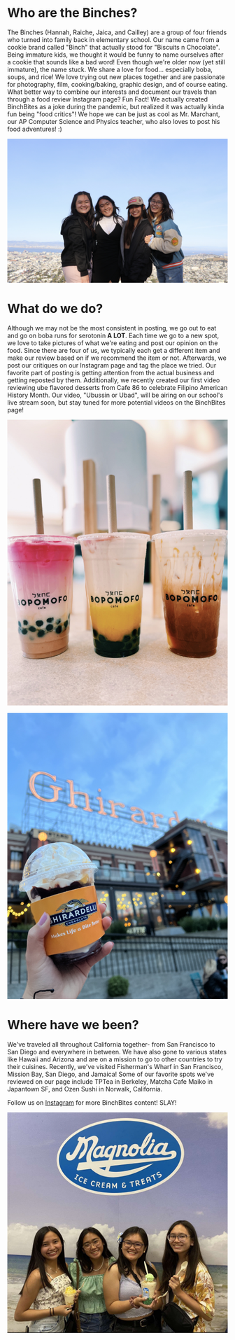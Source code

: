 # Who are the Binches? 
The Binches (Hannah, Raiche, Jaica, and Cailley) are a group of four friends who turned into family back in elementary school. Our name came from a cookie brand called "Binch" that actually stood for "Biscuits n Chocolate". Being immature kids, we thought it would be funny to name ourselves after a cookie that sounds like a bad word! Even though we're older now (yet still immature), the name stuck. We share a love for food... especially boba, soups, and rice! We love trying out new places together and are passionate for photography, film, cooking/baking, graphic design, and of course eating. What better way to combine our interests and document our travels than through a food review Instagram page? Fun Fact! We actually created BinchBites as a joke during the pandemic, but realized it was actually kinda fun being "food critics"! We hope we can be just as cool as Mr. Marchant, our AP Computer Science and Physics teacher, who also loves to post his food adventures! :)

![binches](binches.PNG)

# What do we do?
Although we may not be the most consistent in posting, we go out to eat and go on boba runs for serotonin **A LOT**. Each time we go to a new spot, we love to take pictures of what we're eating and post our opinion on the food. Since there are four of us, we typically each get a different item and make our review based on if we recommend the item or not. Afterwards, we post our critiques on our Instagram page and tag the place we tried. Our favorite part of posting is getting attention from the actual business and getting reposted by them. Additionally, we recently created our first video reviewing ube flavored desserts from Cafe 86 to celebrate Filipino American History Month. Our video, "Ubussin or Ubad", will be airing on our school's live stream soon, but stay tuned for more potential videos on the BinchBites page!

![bopomofo](bopomofo.PNG)

![ghirardelli](ghirardelli.PNG)

# Where have we been?
We've traveled all throughout California together- from San Francisco to San Diego and everywhere in between. We have also gone to various states like Hawaii and Arizona and are on a mission to go to other countries to try their cuisines. Recently, we've visited Fisherman's Wharf in San Francisco, Mission Bay, San Diego, and Jamaica! Some of our favorite spots we've reviewed on our page include TPTea in Berkeley, Matcha Cafe Maiko in Japantown SF, and Ozen Sushi in Norwalk, California.
  
Follow us on [Instagram](https://www.instagram.com/binchbites/) for more BinchBites content! SLAY!

![magnolia](magnolia.PNG)
